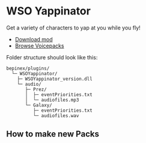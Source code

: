 # WSO Yappinator

Get a variety of characters to yap at you while you fly!

* [Download mod](2.0.1/com.nikkorap.WSOYappinator_2.0.1.dll?raw=1)
* [Browse Voicepacks](2.0.1/README.md)

Folder structure should look like this:
```
bepinex/plugins/
  └─ WSOYappinator/
    ├─ WSOYappinator_version.dll
    └─ audio/
       ├─ Prez/
       │  ├─ eventPriorities.txt
       │  └─ audiofiles.mp3
       └─ Galaxy/
          ├─ eventPriorities.txt
          └─ audiofiles.wav
```
## How to make new Packs
